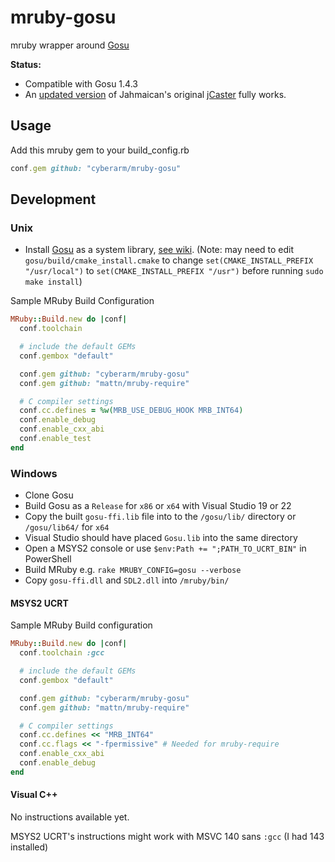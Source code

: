 # mruby-gosu
mruby wrapper around [Gosu](https://github.com/gosu/gosu)

**Status:**
* Compatible with Gosu 1.4.3
* An [updated version](https://github.com/cyberarm/jcaster) of Jahmaican's original [jCaster](https://github.com/Jahmaican/jcaster) fully works.

## Usage
Add this mruby gem to your build_config.rb
```ruby
conf.gem github: "cyberarm/mruby-gosu"
```

## Development
### Unix
* Install [Gosu](https://github.com/gosu/gosu) as a system library, [see wiki](https://github.com/gosu/gosu/wiki/Getting-Started-on-Linux#compiling-gosu-for-c).
(Note: may need to edit `gosu/build/cmake_install.cmake` to change `set(CMAKE_INSTALL_PREFIX "/usr/local")` to `set(CMAKE_INSTALL_PREFIX "/usr")` before running `sudo make install`)

Sample MRuby Build Configuration
```ruby
MRuby::Build.new do |conf|
  conf.toolchain

  # include the default GEMs
  conf.gembox "default"

  conf.gem github: "cyberarm/mruby-gosu"
  conf.gem github: "mattn/mruby-require"

  # C compiler settings
  conf.cc.defines = %w(MRB_USE_DEBUG_HOOK MRB_INT64)
  conf.enable_debug
  conf.enable_cxx_abi
  conf.enable_test
end
```

### Windows
* Clone Gosu
* Build Gosu as a `Release` for `x86` or `x64` with Visual Studio 19 or 22
* Copy the built `gosu-ffi.lib` file into to the `/gosu/lib/` directory or `/gosu/lib64/` for `x64`
* Visual Studio should have placed `Gosu.lib` into the same directory
* Open a MSYS2 console or use `$env:Path += ";PATH_TO_UCRT_BIN"` in PowerShell
* Build MRuby e.g. `rake MRUBY_CONFIG=gosu --verbose`
* Copy `gosu-ffi.dll` and `SDL2.dll` into `/mruby/bin/`

#### MSYS2 UCRT
Sample MRuby Build configuration
```ruby
MRuby::Build.new do |conf|
  conf.toolchain :gcc

  # include the default GEMs
  conf.gembox "default"

  conf.gem github: "cyberarm/mruby-gosu"
  conf.gem github: "mattn/mruby-require"

  # C compiler settings
  conf.cc.defines << "MRB_INT64"
  conf.cc.flags << "-fpermissive" # Needed for mruby-require
  conf.enable_cxx_abi
  conf.enable_debug
end
```

#### Visual C++
No instructions available yet.

MSYS2 UCRT's instructions might work with MSVC 140 sans `:gcc` (I had 143 installed)
